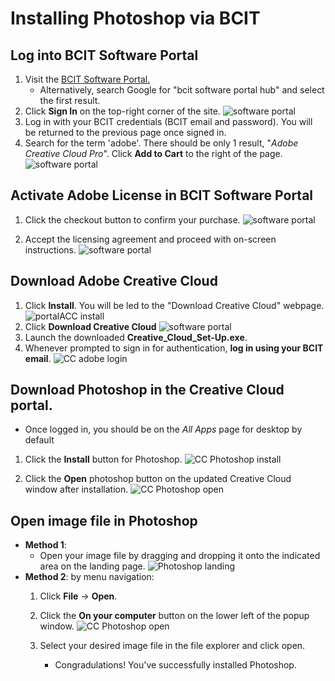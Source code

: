 # Installing Photoshop via BCIT

## Log into BCIT Software Portal

1. Visit the [BCIT Software Portal.](https://bcit.onthehub.com/WebStore/Welcome.aspx)
    - Alternatively, search Google for "bcit software portal hub" and select the first result.
2. Click **Sign In** on the top-right corner of the site.
    ![software portal](./images-installation/install_1.jpg)
3. Log in with your BCIT credentials (BCIT email and password).
    You will be returned to the previous page once signed in.
4. Search for the term 'adobe'. There should be only 1 result, "_Adobe Creative Cloud Pro_". Click **Add to Cart** to the right of the page.
    ![software portal](./images-installation/install_2.jpg)

## Activate Adobe License in BCIT Software Portal

1. Click the checkout button to confirm your purchase.
![software portal](./images-installation/license_checkout.jpg)

2. Accept the licensing agreement and proceed with on-screen instructions.
![software portal](./images-installation/license_accept.jpg)

## Download Adobe Creative Cloud

1. Click **Install**. You will be led to the "Download Creative Cloud" webpage. ![portalACC install](./images-installation/install_3_1.jpg)
2. Click **Download Creative Cloud**
    ![software portal](./images-installation/DownloadCC.jpg)
3. Launch the downloaded **Creative_Cloud_Set-Up.exe**.
4. Whenever prompted to sign in for authentication, **log in using your BCIT email**.
    ![CC adobe login](./images-installation/CC_BCIT_login.jpg)

## Download Photoshop in the Creative Cloud portal.

- Once logged in, you should be on the _All Apps_ page for desktop by default

1. Click the **Install** button for Photoshop.
    ![CC Photoshop install](./images-installation/CC_landingpage.jpg)

2. Click the **Open** photoshop button on the updated Creative Cloud window after installation.
    ![CC Photoshop open](./images-installation/CC_open_Ps_button.jpg)

## Open image file in Photoshop

- **Method 1**:
    - Open your image file by dragging and dropping it onto the indicated area on the landing page.
        ![Photoshop landing](./images-installation/Ps_landing_page.jpg)
- **Method 2**: by menu navigation:
    1. Click **File** -> **Open**.
    2. Click the **On your computer** button on the lower left of the popup window.
        ![CC Photoshop open](./images-installation/OpenfromCCwindow.jpg)
    3. Select your desired image file in the file explorer and click open.
        
        - Congradulations! You've successfully installed Photoshop. 